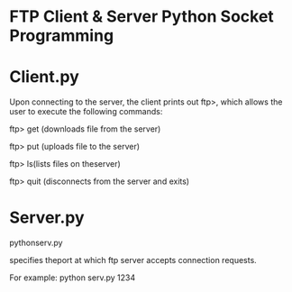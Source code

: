 # FTP Client & Server Python Socket Programming

# Client.py
Upon connecting to the server, the client prints out ftp>, which allows the user to execute the following commands:

ftp> get <file name> (downloads file <file name> from the server) 

ftp> put <filename> (uploads file <file name> to the server)

ftp> ls(lists files on theserver)

ftp> quit (disconnects from the server and exits)

# Server.py
pythonserv.py<PORTNUMBER>

<PORT NUMBER> specifies theport at which ftp server accepts connection requests.

For example: python serv.py 1234
